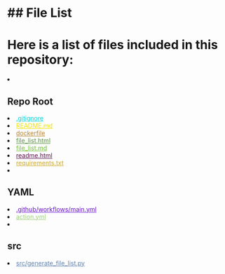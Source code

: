 # ## File List

# Here is a list of files included in this repository:

<li><h2>Repo Root</h2></li>
<li><a href="https://github.com/Nick2bad4u/UserStyles/blob/main/.gitignore" style="color: #04d2d5;">.gitignore</a></li>
<li><a href="https://github.com/Nick2bad4u/UserStyles/blob/main/README.md" style="color: #efe300;">README.md</a></li>
<li><a href="https://github.com/Nick2bad4u/UserStyles/blob/main/dockerfile" style="color: #b8842e;">dockerfile</a></li>
<li><a href="https://github.com/Nick2bad4u/UserStyles/blob/main/file_list.html" style="color: #5c9243;">file_list.html</a></li>
<li><a href="https://github.com/Nick2bad4u/UserStyles/blob/main/file_list.md" style="color: #70be32;">file_list.md</a></li>
<li><a href="https://github.com/Nick2bad4u/UserStyles/blob/main/readme.html" style="color: #5e164e;">readme.html</a></li>
<li><a href="https://github.com/Nick2bad4u/UserStyles/blob/main/requirements.txt" style="color: #cfa825;">requirements.txt</a></li>
<li><h2>YAML</h2></li>
<li><a href="https://github.com/Nick2bad4u/UserStyles/blob/main/.github/workflows/main.yml" style="color: #6915cf;">.github/workflows/main.yml</a></li>
<li><a href="https://github.com/Nick2bad4u/UserStyles/blob/main/action.yml" style="color: #9ed07c;">action.yml</a></li>
<li><h2>src</h2></li>
<li><a href="https://github.com/Nick2bad4u/UserStyles/blob/main/src/generate_file_list.py" style="color: #5e82ad;">src/generate_file_list.py</a></li>
</ul>
